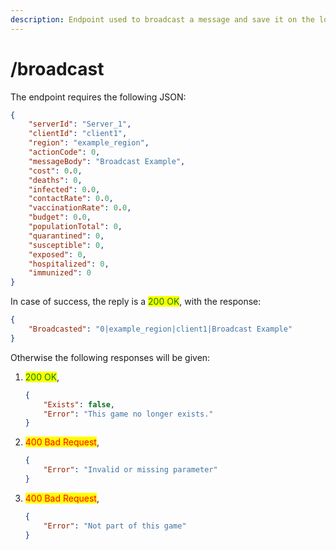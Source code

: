 ```yaml
---
description: Endpoint used to broadcast a message and save it on the log table
---
```


# /broadcast

The endpoint requires the following JSON:

```json
{
    "serverId": "Server_1",
    "clientId": "client1",
    "region": "example_region",
    "actionCode": 0,
    "messageBody": "Broadcast Example",
    "cost": 0.0,
    "deaths": 0,
    "infected": 0.0,
    "contactRate": 0.0,
    "vaccinationRate": 0.0,
    "budget": 0.0,
    "populationTotal": 0,
    "quarantined": 0,
    "susceptible": 0,
    "exposed": 0,
    "hospitalized": 0,
    "immunized": 0
}
```

In case of success, the reply is a <mark style="color:green;">200 OK</mark>, with the response:

```json
{
    "Broadcasted": "0|example_region|client1|Broadcast Example"
}
```

Otherwise the following responses will be given:

1.  <mark style="color:green;">200 OK</mark>,

    ```json
    {
        "Exists": false,
        "Error": "This game no longer exists."
    }
    ```
2.  <mark style="color:red;">400 Bad Request</mark>,

    ```json
    {
        "Error": "Invalid or missing parameter"
    }
    ```
3.  <mark style="color:red;">400 Bad Request</mark>,

    ```json
    {
        "Error": "Not part of this game"
    }
    ```
